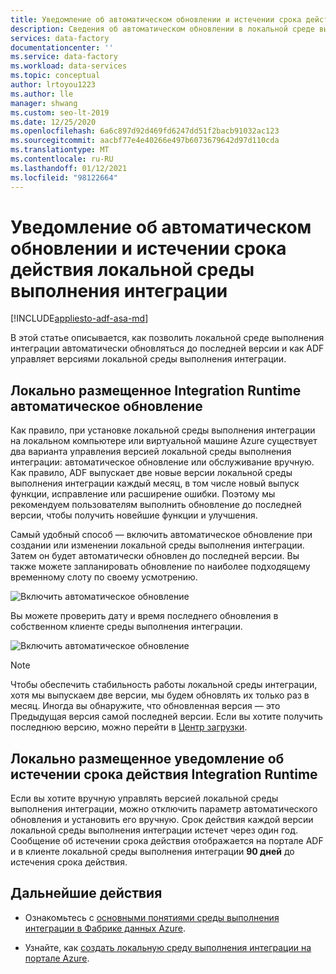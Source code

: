 ```yaml
---
title: Уведомление об автоматическом обновлении и истечении срока действия локальной среды выполнения интеграции
description: Сведения об автоматическом обновлении в локальной среде выполнения интеграции и уведомлении об истечении срока действия
services: data-factory
documentationcenter: ''
ms.service: data-factory
ms.workload: data-services
ms.topic: conceptual
author: lrtoyou1223
ms.author: lle
manager: shwang
ms.custom: seo-lt-2019
ms.date: 12/25/2020
ms.openlocfilehash: 6a6c897d92d469fd6247dd51f2bacb91032ac123
ms.sourcegitcommit: aacbf77e4e40266e497b6073679642d97d110cda
ms.translationtype: MT
ms.contentlocale: ru-RU
ms.lasthandoff: 01/12/2021
ms.locfileid: "98122664"
---
```

# <a name="self-hosted-integration-runtime-auto-update-and-expire-notification"></a>Уведомление об автоматическом обновлении и истечении срока действия локальной среды выполнения интеграции

[!INCLUDE[appliesto-adf-asa-md](includes/appliesto-adf-asa-md.md)]

В этой статье описывается, как позволить локальной среде выполнения интеграции автоматически обновляться до последней версии и как ADF управляет версиями локальной среды выполнения интеграции.

## <a name="self-hosted-integration-runtime-auto-update"></a>Локально размещенное Integration Runtime автоматическое обновление
Как правило, при установке локальной среды выполнения интеграции на локальном компьютере или виртуальной машине Azure существует два варианта управления версией локальной среды выполнения интеграции: автоматическое обновление или обслуживание вручную. Как правило, ADF выпускает две новые версии локальной среды выполнения интеграции каждый месяц, в том числе новый выпуск функции, исправление или расширение ошибки. Поэтому мы рекомендуем пользователям выполнить обновление до последней версии, чтобы получить новейшие функции и улучшения.

Самый удобный способ — включить автоматическое обновление при создании или изменении локальной среды выполнения интеграции. Затем он будет автоматически обновлен до последней версии. Вы также можете запланировать обновление по наиболее подходящему временному слоту по своему усмотрению.

![Включить автоматическое обновление](media/create-self-hosted-integration-runtime/shir-auto-update.png)

Вы можете проверить дату и время последнего обновления в собственном клиенте среды выполнения интеграции.

![Включить автоматическое обновление](media/create-self-hosted-integration-runtime/shir-auto-update-2.png)

> [!NOTE]
> Чтобы обеспечить стабильность работы локальной среды интеграции, хотя мы выпускаем две версии, мы будем обновлять их только раз в месяц. Иногда вы обнаружите, что обновленная версия — это Предыдущая версия самой последней версии. Если вы хотите получить последнюю версию, можно перейти в [Центр загрузки](https://www.microsoft.com/download/details.aspx?id=39717).

## <a name="self-hosted-integration-runtime-expire-notification"></a>Локально размещенное уведомление об истечении срока действия Integration Runtime
Если вы хотите вручную управлять версией локальной среды выполнения интеграции, можно отключить параметр автоматического обновления и установить его вручную. Срок действия каждой версии локальной среды выполнения интеграции истечет через один год. Сообщение об истечении срока действия отображается на портале ADF и в клиенте локальной среды выполнения интеграции **90 дней** до истечения срока действия.

## <a name="next-steps"></a>Дальнейшие действия

- Ознакомьтесь с [основными понятиями среды выполнения интеграции в Фабрике данных Azure](./concepts-integration-runtime.md).

- Узнайте, как [создать локальную среду выполнения интеграции на портале Azure](./create-self-hosted-integration-runtime.md).